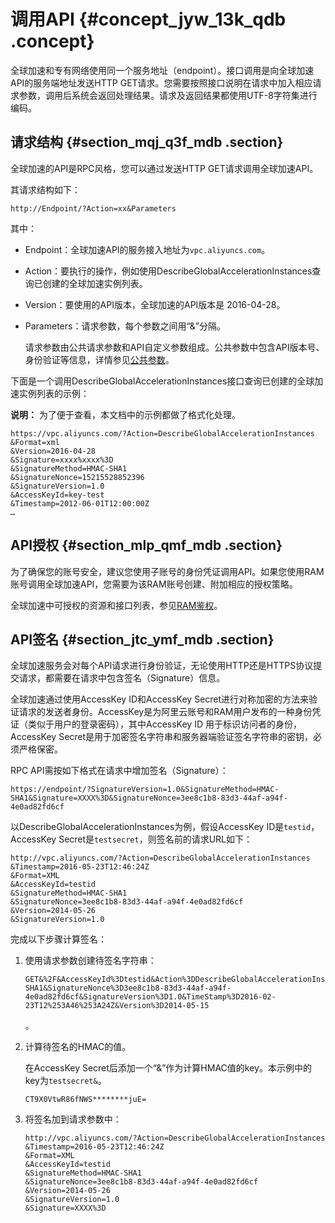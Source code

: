 # 调用API {#concept_jyw_13k_qdb .concept}

全球加速和专有网络使用同一个服务地址（endpoint）。接口调用是向全球加速API的服务端地址发送HTTP GET请求。您需要按照接口说明在请求中加入相应请求参数，调用后系统会返回处理结果。请求及返回结果都使用UTF-8字符集进行编码。

## 请求结构 {#section_mqj_q3f_mdb .section}

全球加速的API是RPC风格，您可以通过发送HTTP GET请求调用全球加速API。

其请求结构如下：

``` {#codeblock_g6s_y8b_t7d}
http://Endpoint/?Action=xx&Parameters
```

其中：

-   Endpoint：全球加速API的服务接入地址为`vpc.aliyuncs.com`。
-   Action：要执行的操作，例如使用DescribeGlobalAccelerationInstances查询已创建的全球加速实例列表。
-   Version：要使用的API版本，全球加速的API版本是 2016-04-28。
-   Parameters：请求参数，每个参数之间用“&”分隔。

    请求参数由公共请求参数和API自定义参数组成。公共参数中包含API版本号、身份验证等信息，详情参见[公共参数](../../../../cn.zh-CN/API参考/公共参数.md#)。


下面是一个调用DescribeGlobalAccelerationInstances接口查询已创建的全球加速实例列表的示例：

**说明：** 为了便于查看，本文档中的示例都做了格式化处理。

``` {#codeblock_0cy_n0o_m3g}
https://vpc.aliyuncs.com/?Action=DescribeGlobalAccelerationInstances
&Format=xml
&Version=2016-04-28
&Signature=xxxx%xxxx%3D
&SignatureMethod=HMAC-SHA1
&SignatureNonce=15215528852396
&SignatureVersion=1.0
&AccessKeyId=key-test
&Timestamp=2012-06-01T12:00:00Z
…
```

## API授权 {#section_mlp_qmf_mdb .section}

为了确保您的账号安全，建议您使用子账号的身份凭证调用API。如果您使用RAM账号调用全球加速API，您需要为该RAM账号创建、附加相应的授权策略。

全球加速中可授权的资源和接口列表，参见[RAM鉴权](../../../../cn.zh-CN/API参考/RAM鉴权.md#)。

## API签名 {#section_jtc_ymf_mdb .section}

全球加速服务会对每个API请求进行身份验证，无论使用HTTP还是HTTPS协议提交请求，都需要在请求中包含签名（Signature）信息。

全球加速通过使用AccessKey ID和AccessKey Secret进行对称加密的方法来验证请求的发送者身份。AccessKey是为阿里云账号和RAM用户发布的一种身份凭证（类似于用户的登录密码），其中AccessKey ID 用于标识访问者的身份，AccessKey Secret是用于加密签名字符串和服务器端验证签名字符串的密钥，必须严格保密。

RPC API需按如下格式在请求中增加签名（Signature）：

`https://endpoint/?SignatureVersion=1.0&SignatureMethod=HMAC-SHA1&Signature=XXXX%3D&SignatureNonce=3ee8c1b8-83d3-44af-a94f-4e0ad82fd6cf`

以DescribeGlobalAccelerationInstances为例，假设AccessKey ID是`testid`， AccessKey Secret是`testsecret`，则签名前的请求URL如下：

``` {#codeblock_f3a_43r_uzh}
http://vpc.aliyuncs.com/?Action=DescribeGlobalAccelerationInstances
&Timestamp=2016-05-23T12:46:24Z
&Format=XML
&AccessKeyId=testid
&SignatureMethod=HMAC-SHA1
&SignatureNonce=3ee8c1b8-83d3-44af-a94f-4e0ad82fd6cf
&Version=2014-05-26
&SignatureVersion=1.0
```

完成以下步骤计算签名：

1.  使用请求参数创建待签名字符串：

    ``` {#codeblock_439_jnb_rmh}
    GET&%2F&AccessKeyId%3Dtestid&Action%3DDescribeGlobalAccelerationInstances&Format%3DXML&SignatureMethod%3DHMAC-SHA1&SignatureNonce%3D3ee8c1b8-83d3-44af-a94f-4e0ad82fd6cf&SignatureVersion%3D1.0&TimeStamp%3D2016-02-23T12%253A46%253A24Z&Version%3D2014-05-15
    ```

    。

2.  计算待签名的HMAC的值。

    在AccessKey Secret后添加一个“&”作为计算HMAC值的key。本示例中的key为`testsecret&`。

    ``` {#codeblock_q24_6hl_t1s}
    CT9X0VtwR86fNWS********juE=
    ```

3.  将签名加到请求参数中：

    ``` {#codeblock_yju_9ve_q5d}
    http://vpc.aliyuncs.com/?Action=DescribeGlobalAccelerationInstances
    &Timestamp=2016-05-23T12:46:24Z
    &Format=XML
    &AccessKeyId=testid
    &SignatureMethod=HMAC-SHA1
    &SignatureNonce=3ee8c1b8-83d3-44af-a94f-4e0ad82fd6cf
    &Version=2014-05-26
    &SignatureVersion=1.0
    &Signature=XXXX%3D
    ```


